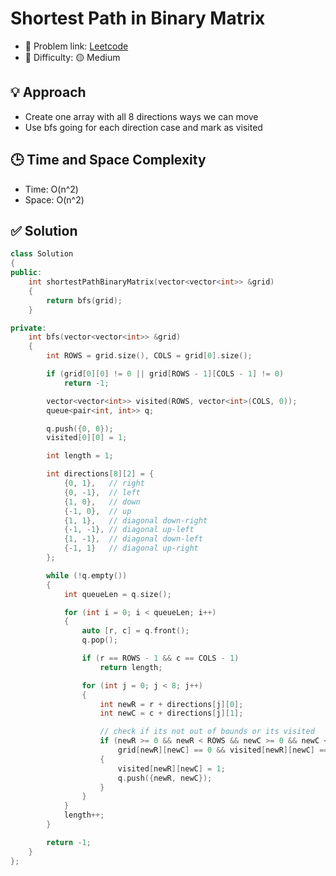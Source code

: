 # Shortest Path in Binary Matrix

- 🧩 Problem link: [Leetcode](https://leetcode.com/problems/shortest-path-in-binary-matrix/description/)
- 🚦 Difficulty: 🟡 Medium

## 💡 Approach

- Create one array with all 8 directions ways we can move
- Use bfs going for each direction case and mark as visited

## 🕒 Time and Space Complexity

- Time: O(n^2)
- Space: O(n^2)

## ✅ Solution

```cpp
class Solution
{
public:
    int shortestPathBinaryMatrix(vector<vector<int>> &grid)
    {
        return bfs(grid);
    }

private:
    int bfs(vector<vector<int>> &grid)
    {
        int ROWS = grid.size(), COLS = grid[0].size();

        if (grid[0][0] != 0 || grid[ROWS - 1][COLS - 1] != 0)
            return -1;

        vector<vector<int>> visited(ROWS, vector<int>(COLS, 0));
        queue<pair<int, int>> q;

        q.push({0, 0});
        visited[0][0] = 1;

        int length = 1;

        int directions[8][2] = {
            {0, 1},   // right
            {0, -1},  // left
            {1, 0},   // down
            {-1, 0},  // up
            {1, 1},   // diagonal down-right
            {-1, -1}, // diagonal up-left
            {1, -1},  // diagonal down-left
            {-1, 1}   // diagonal up-right
        };

        while (!q.empty())
        {
            int queueLen = q.size();

            for (int i = 0; i < queueLen; i++)
            {
                auto [r, c] = q.front();
                q.pop();

                if (r == ROWS - 1 && c == COLS - 1)
                    return length;

                for (int j = 0; j < 8; j++)
                {
                    int newR = r + directions[j][0];
                    int newC = c + directions[j][1];

                    // check if its not out of bounds or its visited
                    if (newR >= 0 && newR < ROWS && newC >= 0 && newC < COLS &&
                        grid[newR][newC] == 0 && visited[newR][newC] == 0)
                    {
                        visited[newR][newC] = 1;
                        q.push({newR, newC});
                    }
                }
            }
            length++;
        }

        return -1;
    }
};
```
